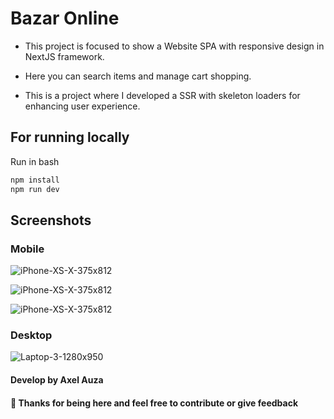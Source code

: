 # Bazar Online

- This project is focused to show a Website SPA with responsive design in NextJS framework.

- Here you can search items and manage cart shopping.

- This is a project where I developed a SSR with skeleton loaders for enhancing user experience.

## For running locally

Run in bash

```bash
npm install
npm run dev
```

## Screenshots

### Mobile

![iPhone-XS-X-375x812](https://github.com/axelauza97/react/assets/35442831/254d605d-3728-4fa3-92e6-8e2f70a2022e)

![iPhone-XS-X-375x812](https://github.com/axelauza97/react/assets/35442831/6e9c56ba-9272-4be5-8ca4-1af0878e338d)

![iPhone-XS-X-375x812](https://github.com/axelauza97/react/assets/35442831/3b642c13-370d-4830-bde4-8d9f7a7c9aa5)

### Desktop

![Laptop-3-1280x950](https://github.com/axelauza97/react/assets/35442831/7a082391-9b1f-4cb9-937b-3b169958f0d6)

#### Develop by Axel Auza

#### 🚀 Thanks for being here and feel free to contribute or give feedback
